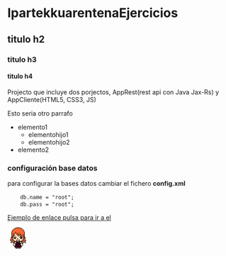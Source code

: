 # IpartekkuarentenaEjercicios
## titulo h2
### titulo h3
#### titulo h4
Projecto que incluye dos porjectos, AppRest(rest api con Java Jax-Rs) y AppCliente(HTML5, CSS3, JS)

Esto seria otro parrafo

- elemento1
    - elementohijo1
    - elementohijo2
- elemento2

### configuración base datos
para configurar la bases datos cambiar el fichero **config.xml** 

~~~
    db.name = "root";
    db.pass = "root";
~~~

[Ejemplo de enlace pulsa para ir a el](https://github.com/ipartek/alumnos-profesores)

![Imagen avatar1](https://github.com/euskalvirus/IpartekkuarentenaEjercicios/blob/master/Prueba_Alumnos_Profesores/appcliente/img/avatar1.png)
